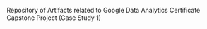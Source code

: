 Repository of Artifacts related to Google Data Analytics Certificate Capstone Project (Case Study 1)